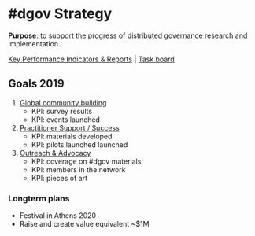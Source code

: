 # \#dgov Strategy

**Purpose**: to support the progress of distributed governance research and implementation.

[Key Performance Indicators & Reports](https://docs.google.com/spreadsheets/d/1B0XGN2uMeStBHcOcr0VySbSzYz_V67zmKCjJ-NBwvNU/edit?usp=sharing)  \|  [Task board](https://trello.com/b/CIKoPoBt/q1-2019)

## Goals 2019

1. [Global community building](community-building.md)
   * KPI: survey results
   * KPI: events launched
2. [Practitioner Support / Success ](practitioner-support-success.md)
   * KPI: materials developed
   * KPI: pilots launched launched
3. [Outreach & Advocacy](advocacy-and-education.md)
   * KPI: coverage on \#dgov materials
   * KPI: members in the network
   * KPI: pieces of art

### Longterm plans

* Festival in Athens 2020
* Raise and create value equivalent ~$1M


